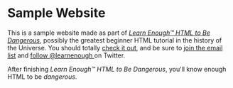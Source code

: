 # Sample Website

This is a sample website made as part of [*Learn Enough™ HTML to Be
Dangerous*](http://learnenough.com/html-tutorial), possibly the greatest
beginner HTML tutorial in the history of the Universe. You should totally [
check it out](http://learnenough.com/html-tutorial), and be sure to [join
the email list](http://learnenough.com/#email_list) and [follow @learnenough
](http://twitter.com/learnenough) on Twitter.

After finishing *Learn Enough™ HTML to Be Dangerous*, you'll know enough HTML
to be *dangerous*.
